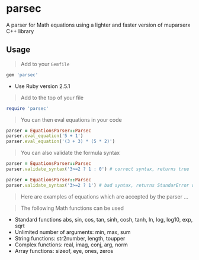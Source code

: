 # parsec

A parser for Math equations using a lighter and faster version of muparserx C++ library

## Usage

> Add to your `Gemfile`

```ruby
gem 'parsec'
```

* Use Ruby version 2.5.1

> Add to the top of your <filename> file

```ruby
require 'parsec'
```

> You can then eval equations in your code

```ruby
parser = EquationsParser::Parsec
parser.eval_equation('5 + 1')
parser.eval_equation('(3 + 3) * (5 * 2)')
```

> You can also validate the formula syntax

```ruby
parser = EquationsParser::Parsec
parser.validate_syntax('3>=2 ? 1 : 0') # correct syntax, returns true
```

```ruby
parser = EquationsParser::Parsec
parser.validate_syntax('3>=2 ? 1') # bad syntax, returns StandarError with the message 'Wrong formula syntax'
```

> Here are examples of equations which are accepted by the parser
...

> The following Math functions can be used

* Standard functions abs, sin, cos, tan, sinh, cosh, tanh, ln, log, log10, exp, sqrt
* Unlimited number of arguments: min, max, sum
* String functions: str2number, length, toupper
* Complex functions: real, imag, conj, arg, norm
* Array functions: sizeof, eye, ones, zeros
